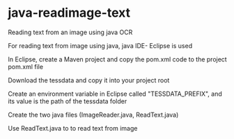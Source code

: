 # java-readimage-text
Reading text from an image using java OCR

For reading text from image using java, java IDE- Eclipse is used

In Eclipse, create a Maven project and copy the pom.xml code to the project pom.xml file

Download the tessdata and copy it into your project root

Create an environment variable in Eclipse called "TESSDATA_PREFIX", and its value is the path of the tessdata folder

Create the two java files (ImageReader.java, ReadText.java)

Use ReadText.java to to read text from image
